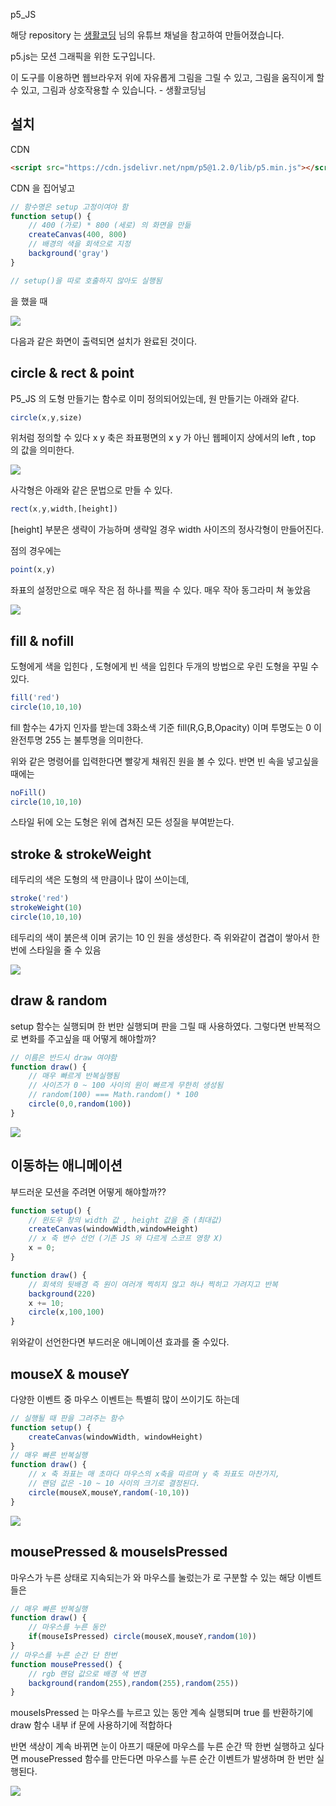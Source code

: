 p5_JS

해당 repository 는 <a href="https://www.youtube.com/channel/UCvc8kv-i5fvFTJBFAk6n1SA">생활코딩</a> 님의 유튜브 채널을 참고하여 만들어졌습니다.

p5.js는 모션 그래픽을 위한 도구입니다. 

이 도구를 이용하면 웹브라우저 위에 자유롭게 그림을 그릴 수 있고, 그림을 움직이게 할 수 있고, 그림과 상호작용할 수 있습니다.  - 생활코딩님

## 설치

CDN

```html
<script src="https://cdn.jsdelivr.net/npm/p5@1.2.0/lib/p5.min.js"></script>
```

CDN 을 집어넣고 

```javascript
// 함수명은 setup 고정이여야 함
function setup() {
    // 400 (가로) * 800 (세로) 의 화면을 만듦
    createCanvas(400, 800)
    // 배경의 색을 회색으로 지정
    background('gray')
}

// setup()을 따로 호출하지 않아도 실행됨
```

을 했을 때 

<img src="gitImages\startCanvas.png">

다음과 같은 화면이 출력되면 설치가 완료된 것이다.

## circle & rect & point

P5_JS 의 도형 만들기는 함수로 이미 정의되어있는데,
원 만들기는 아래와 같다.

```javascript
circle(x,y,size)
```

위처럼 정의할 수 있다 x y 축은 좌표평면의 x y 가 아닌 웹페이지 상에서의 left , top 의 값을 의미한다.

<img src="gitImages\circle.png">

사각형은 아래와 같은 문법으로 만들 수 있다.

```javascript
rect(x,y,width,[height])
```

[height] 부분은 생략이 가능하며 생략일 경우 width 사이즈의 정사각형이 만들어진다.

점의 경우에는

```javascript
point(x,y)
```

좌표의 설정만으로 매우 작은 점 하나를 찍을 수 있다.
매우 작아 동그라미 쳐 놓았음

<img src="gitImages\rect.png">

## fill & nofill

도형에게 색을 입힌다 , 도형에게 빈 색을 입힌다 두개의 방법으로 우린 도형을 꾸밀 수 있다.

```javascript
fill('red')
circle(10,10,10)
```

fill 함수는 4가지 인자를 받는데 3화소색 기준 fill(R,G,B,Opacity)
이며 투명도는 0 이 완전투명 255 는 불투명을 의미한다.

위와 같은 명령어를 입력한다면 빨갛게 채워진 원을 볼 수 있다.
반면 빈 속을 넣고싶을 때에는

```javascript
noFill()
circle(10,10,10)
```

스타일 뒤에 오는 도형은 위에 겹쳐진 모든 성질을 부여받는다.

## stroke & strokeWeight

테두리의 색은 도형의 색 만큼이나 많이 쓰이는데,

```javascript
stroke('red')
strokeWeight(10)
circle(10,10,10)
```

테두리의 색이 붉은색 이며 굵기는 10 인 원을 생성한다.
즉 위와같이 겹겹이 쌓아서 한번에 스타일을 줄 수 있음

<img src="gitImages\fill&stroke.png">

## draw & random

setup 함수는 실행되며 한 번만 실행되며 판을 그릴 때 사용하였다.
그렇다면 반복적으로 변화를 주고싶을 때 어떻게 해야할까?

```javascript
// 이름은 반드시 draw 여야함
function draw() {
    // 매우 빠르게 반복실행됨
    // 사이즈가 0 ~ 100 사이의 원이 빠르게 무한히 생성됨
    // random(100) === Math.random() * 100
    circle(0,0,random(100))
}
```

<img src="gitImages\draw & random.png">

## 이동하는 애니메이션

부드러운 모션을 주려면 어떻게 해야할까??

```javascript
function setup() {
    // 윈도우 창의 width 값 , height 값을 줌 (최대값)
    createCanvas(windowWidth,windowHeight)
    // x 축 변수 선언 (기존 JS 와 다르게 스코프 영향 X)
    x = 0;
}

function draw() {
    // 회색의 뒷배경 즉 원이 여러개 찍히지 않고 하나 찍히고 가려지고 반복
    background(220)
    x += 10;
    circle(x,100,100)
}
```

위와같이 선언한다면 부드러운 애니메이션 효과를 줄 수있다.

## mouseX & mouseY

다양한 이벤트 중 마우스 이벤트는 특별히 많이 쓰이기도 하는데

```javascript
// 실행될 때 판을 그려주는 함수
function setup() {
    createCanvas(windowWidth, windowHeight)
}
// 매우 빠른 반복실행
function draw() {
    // x 축 좌표는 매 초마다 마우스의 x축을 따르며 y 축 좌표도 마찬가지,
    // 랜덤 값은 -10 ~ 10 사이의 크기로 결정된다.
    circle(mouseX,mouseY,random(-10,10))
}
```
<img src="gitImages\heart.png">

## mousePressed & mouseIsPressed

마우스가 누른 상태로 지속되는가 와 마우스를 눌렀는가 로 구분할 수 있는 해당 이벤트들은

```javascript
// 매우 빠른 반복실행
function draw() {
    // 마우스를 누른 동안
    if(mouseIsPressed) circle(mouseX,mouseY,random(10))
}
// 마우스를 누른 순간 단 한번
function mousePressed() {
    // rgb 랜덤 값으로 배경 색 변경
    background(random(255),random(255),random(255))
}
```

mouseIsPressed 는 마우스를 누르고 있는 동안 계속 실행되며 true 를 반환하기에 draw 함수 내부 if 문에 사용하기에 적합하다

반면 색상이 계속 바뀌면 눈이 아프기 때문에 마우스를 누른 순간 딱 한번 실행하고 싶다면 mousePressed 함수를 만든다면 마우스를 누른 순간 이벤트가 발생하며 한 번만 실행된다.

<img src="gitImages\mouseEvent.png">
